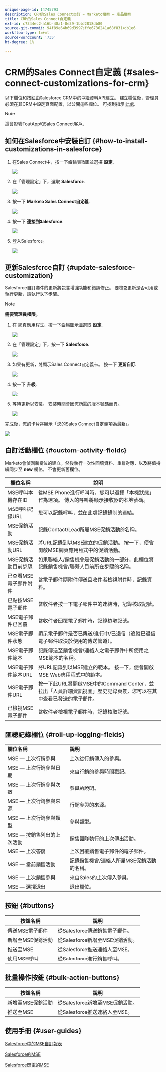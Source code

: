 ```yaml
---
unique-page-id: 14745793
description: CRM的Sales Connect自訂 — Marketo檔案 — 產品檔案
title: CRM的Sales Connect自定義
exl-id: c7344ec2-a16b-48a1-8e39-1bbd2818db80
source-git-commit: 94f89e64b69d3997effe6736241a68f8314db1e6
workflow-type: tm+mt
source-wordcount: '735'
ht-degree: 1%

---
```


# CRM的Sales Connect自定義 {#sales-connect-customizations-for-crm}

以下欄位和按鈕由Salesforce CRM中的中繼資料API建立。 建立欄位後，管理員必須在其CRM中設定頁面配置，以公開這些欄位。 可找到指示 [此處](https://s3.amazonaws.com/tout-user-store/salesforce/assets/Marketo+Sales+Engage+For+Salesforce_+Installation+and+Success+Guide.pdf).

>[!NOTE]
>
>這會影響ToutApp和Sales Connect客戶。

## 如何在Salesforce中安裝自訂 {#how-to-install-customizations-in-salesforce}

1. 在Sales Connect中，按一下齒輪表徵圖並選擇 **設定**.

   ![](assets/one.png)

1. 在「管理設定」下，選取 **Salesforce**.

   ![](assets/two.png)

1. 按一下 **Marketo Sales Connect自定義**.

   ![](assets/three.png)

1. 按一下 **連接到Salesforce**.

   ![](assets/four.png)

1. 登入Salesforce。

   ![](assets/five.png)

## 更新Salesforce自訂 {#update-salesforce-customization}

Salesforce自訂套件的更新將包含增強功能和錯誤修正。 要檢查更新是否可用或執行更新，請執行以下步驟。

>[!NOTE]
>
>**需要管理員權限。**

1. 在 [網頁應用程式](https://www.toutapp.com)，按一下齒輪圖示並選取 **設定**.

   ![](assets/sales-connect-customizations-for-crm-6.png)

1. 在「管理設定」下，按一下 **Salesforce**.

   ![](assets/sales-connect-customizations-for-crm-7.png)

1. 如果有更新，將顯示Sales Connect自定義卡。 按一下 **更新自訂**.

   ![](assets/sales-connect-customizations-for-crm-8.png)

1. 按一下 **升級**.

   ![](assets/sales-connect-customizations-for-crm-9.png)

1. 等待更新以安裝。 安裝時間會因您所需的版本號碼而異。

   ![](assets/sales-connect-customizations-for-crm-10.png)

完成後，您的卡片將顯示「您的Sales Connect自定義項為最新」。

![](assets/sales-connect-customizations-for-crm-11.png)

## 自訂活動欄位 {#custom-activity-fields}

Marketo會偵測新欄位的建立，然後執行一次性回填資料、重新對應，以及將值持續同步至 **new** 欄位。 不會更新舊欄位。

| **欄位名稱** | **說明** |
|---|---|
| MSE呼叫本機存在ID | 從MSE Phone進行呼叫時，您可以選擇「本機狀態」作為選項。 傳入的呼叫將顯示接收器的本地號碼。 |
| MSE呼叫記錄URL | 您可以記錄呼叫，並在此處記錄錄制的連結。 |
| MSE促銷活動 | 記錄Contact/Lead所屬MSE促銷活動的名稱。 |
| MSE促銷活動URL | 將URL記錄到以MSE建立的促銷活動。 按一下，便會開啟MSE網頁應用程式中的促銷活動。 |
| MSE促銷活動目前步驟 | 如果聯絡人/銷售機會是促銷活動的一部分，此欄位將記錄銷售機會/聯繫人目前所在步驟的名稱。 |
| 已查看MSE電子郵件附件 | 當電子郵件隨附件傳送且收件者檢視附件時，記錄資料。 |
| 已點按MSE電子郵件 | 當收件者按一下電子郵件中的連結時，記錄核取記號。 |
| MSE電子郵件已回覆 | 當收件者回覆電子郵件時，記錄核取記號。 |
| MSE電子郵件狀態 | 顯示電子郵件是否已傳送/進行中/已退信（追蹤已退信電子郵件取決於使用的傳送管道）。 |
| MSE電子郵件範本 | 記錄傳送至銷售機會/連絡人之電子郵件中所使用之MSE範本的名稱。 |
| MSE電子郵件範本URL | 將URL記錄到以MSE建立的範本。 按一下，便會開啟MSE Web應用程式中的範本。 |
| MSE電子郵件URL | 按一下此URL將開啟MSE中的Command Center，並拉出「人員詳細資訊視圖」歷史記錄頁簽，您可以在其中查看已發送的電子郵件。 |
| 已檢視MSE電子郵件 | 當收件者檢視電子郵件時，記錄核取記號。 |

## 匯總記錄欄位 {#roll-up-logging-fields}

<table> 
 <colgroup> 
  <col> 
  <col> 
 </colgroup> 
 <tbody> 
  <tr> 
   <td><strong>欄位名稱</strong></td> 
   <td><strong>說明</strong></td> 
  </tr> 
  <tr> 
   <td>MSE — 上次行銷參與</td> 
   <td>上次從行銷傳入的參與。 </td> 
  </tr> 
  <tr> 
   <td>MSE — 上次行銷參與日期</td> 
   <td>來自行銷的參與時間戳記。</td> 
  </tr> 
  <tr> 
   <td>MSE — 上次行銷參與次數</td> 
   <td>參與的說明。</td> 
  </tr> 
  <tr> 
   <td>MSE — 上次行銷參與來源</td> 
   <td>行銷參與的來源。</td> 
  </tr> 
  <tr> 
   <td colspan="1">MSE — 上次行銷參與類型</td> 
   <td colspan="1">參與類型。</td> 
  </tr> 
  <tr> 
   <td colspan="1">MSE — 按銷售列出的上次活動<br></td> 
   <td colspan="1">銷售團隊執行的上次傳出活動。</td> 
  </tr> 
  <tr> 
   <td colspan="1">MSE — 上次答復</td> 
   <td colspan="1">上次回覆銷售電子郵件的電子郵件。</td> 
  </tr> 
  <tr> 
   <td colspan="1">MSE — 當前銷售活動</td> 
   <td colspan="1">記錄銷售機會/連絡人所屬MSE促銷活動的名稱。</td> 
  </tr> 
  <tr> 
   <td colspan="1">MSE — 上次銷售參與</td> 
   <td colspan="1">來自Sales的上次傳入參與。 </td> 
  </tr> 
  <tr> 
   <td colspan="1">MSE — 選擇退出</td> 
   <td colspan="1">退出欄位。</td> 
  </tr> 
 </tbody> 
</table>

## 按鈕 {#buttons}

| **按鈕名稱** | **說明** |
|---|---|
| 傳送MSE電子郵件 | 從Salesforce傳送銷售電子郵件。 |
| 新增至MSE促銷活動 | 從Salesforce新增至MSE促銷活動。 |
| 推送至MSE | 從Salesforce推送連絡人至MSE。 |
| 使用MSE呼叫 | 從Salesforce進行銷售呼叫。 |

## 批量操作按鈕 {#bulk-action-buttons}

| **按鈕名稱** | **說明** |
|---|---|
| 新增至MSE促銷活動 | 從Salesforce新增至MSE促銷活動。 |
| 推送至MSE | 從Salesforce推送連絡人至MSE。 |

## 使用手冊 {#user-guides}

[Salesforce中的MSE自訂報表](https://docs.marketo.com/display/docs/assets/mse-custom-reports-in-sf.docx)

[Salesforce的MSE](https://docs.marketo.com/display/docs/assets/mse-for-sf-classic.pdf)

[Salesforce閃電的MSE](https://s3.amazonaws.com/tout-user-store/salesforce/assets/SF+Guide+for+Lightning.pdf)
